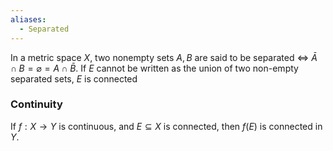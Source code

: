 ```yaml
---
aliases:
  - Separated
---
```

In a metric space $X$, two nonempty sets $A,B$ are said to be separated $\iff$ $\bar{A}\cap B=\varnothing=A\cap \bar{B}$. 
If $E$ cannot be written as the union of two non-empty separated sets, $E$ is connected
### Continuity
If $f:X\to Y$ is continuous, and $E\subseteq X$ is connected, then $f(E)$ is connected in $Y$.
